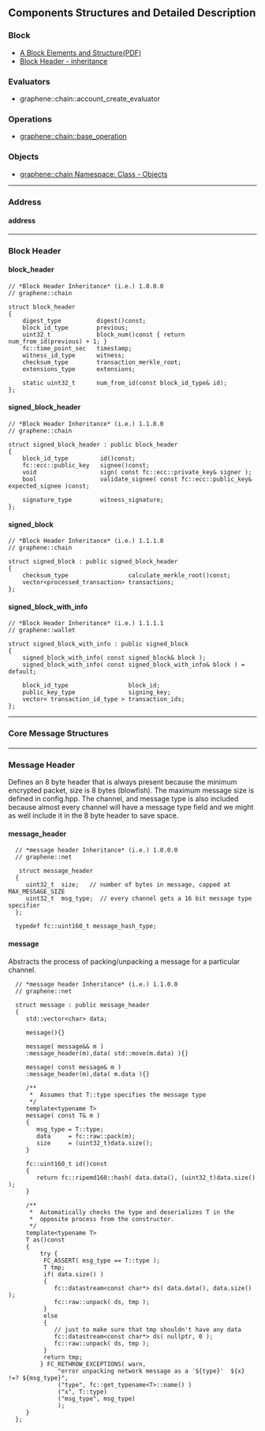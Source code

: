 ## Components Structures and Detailed Description

### Block
- [A Block Elements and Structure(PDF)](../knowledge_base/shared_files/structures/BitShares-Block-Structurev1.pdf)
- [Block Header - inheritance](README.md#block-header)


### Evaluators
- graphene::chain::account_create_evaluator 


### Operations 
- [graphene::chain::base_operation](../components/operations.md#bitshares-core---graphenechain)

### Objects
- [graphene::chain Namespace: Class - Objects](../components/objects.md#bitshares-core---graphenechain)


***

### Address
#### address




***

### Block Header

#### block_header

    // *Block Header Inheritance* (i.e.) 1.0.0.0 
    // graphene::chain
    
    struct block_header
    {
        digest_type          digest()const;
        block_id_type        previous;
        uint32_t             block_num()const { return num_from_id(previous) + 1; }
        fc::time_point_sec   timestamp;
        witness_id_type      witness;
        checksum_type        transaction_merkle_root;
        extensions_type      extensions;

        static uint32_t      num_from_id(const block_id_type& id);
    };

 
#### signed_block_header
 
    // *Block Header Inheritance* (i.e.) 1.1.0.0
    // graphene::chain
        
    struct signed_block_header : public block_header
    {
        block_id_type         id()const;
        fc::ecc::public_key   signee()const;
        void                  sign( const fc::ecc::private_key& signer );
        bool                  validate_signee( const fc::ecc::public_key& expected_signee )const;

        signature_type        witness_signature;
    };
 
#### signed_block
 
    // *Block Header Inheritance* (i.e.) 1.1.1.0
    // graphene::chain
        
    struct signed_block : public signed_block_header
    {
        checksum_type                 calculate_merkle_root()const;
        vector<processed_transaction> transactions;
    };

 
#### signed_block_with_info 
  
    // *Block Header Inheritance* (i.e.) 1.1.1.1
    // graphene::wallet
    
    struct signed_block_with_info : public signed_block
    {
        signed_block_with_info( const signed_block& block );
        signed_block_with_info( const signed_block_with_info& block ) = default;

        block_id_type                 block_id;
        public_key_type               signing_key;
        vector< transaction_id_type > transaction_ids;
    };
 
 ***
 
 ### Core Message Structures
 
 #### 
 
 
 ####
 
 
 
 
 ***

 ### Message Header
 Defines an 8 byte header that is always present because the minimum encrypted packet, size is 8 bytes (blowfish).  The maximum message size is defined in config.hpp. The channel, and message type is also included because almost every channel will have a message type field and we might as well include it in the 8 byte header to save space.
 
 #### message_header
 
      // *message header Inheritance* (i.e.) 1.0.0.0 
      // graphene::net

       struct message_header
      {
         uint32_t  size;   // number of bytes in message, capped at MAX_MESSAGE_SIZE
         uint32_t  msg_type;  // every channel gets a 16 bit message type specifier
      };

      typedef fc::uint160_t message_hash_type;

#### message
Abstracts the process of packing/unpacking a message for a particular channel.

      // *message header Inheritance* (i.e.) 1.1.0.0 
      // graphene::net

      struct message : public message_header
      {
         std::vector<char> data;

         message(){}

         message( message&& m )
         :message_header(m),data( std::move(m.data) ){}

         message( const message& m )
         :message_header(m),data( m.data ){}

         /**
          *  Assumes that T::type specifies the message type
          */
         template<typename T>
         message( const T& m ) 
         {
            msg_type = T::type;
            data     = fc::raw::pack(m);
            size     = (uint32_t)data.size();
         }

         fc::uint160_t id()const
         {
            return fc::ripemd160::hash( data.data(), (uint32_t)data.size() );
         }

         /**
          *  Automatically checks the type and deserializes T in the
          *  opposite process from the constructor.
          */
         template<typename T>
         T as()const 
         {
             try {
              FC_ASSERT( msg_type == T::type );
              T tmp;
              if( data.size() )
              {
                 fc::datastream<const char*> ds( data.data(), data.size() );
                 fc::raw::unpack( ds, tmp );
              }
              else
              {
                 // just to make sure that tmp shouldn't have any data
                 fc::datastream<const char*> ds( nullptr, 0 );
                 fc::raw::unpack( ds, tmp );
              }
              return tmp;
             } FC_RETHROW_EXCEPTIONS( warn, 
                  "error unpacking network message as a '${type}'  ${x} !=? ${msg_type}", 
                  ("type", fc::get_typename<T>::name() )
                  ("x", T::type)
                  ("msg_type", msg_type)
                  );
         }
      };


